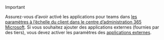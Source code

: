 > [!IMPORTANT]
> Assurez-vous d’avoir activé les applications pour teams dans [les paramètres à l’échelle du client dans le centre d’administration 365 Microsoft](../enable-features-office-365.md#tenant-wide-settings-in-the-microsoft-365-admin-center). Si vous souhaitez ajouter des applications externes (fournies par des tiers), vous devez activer les paramètres des [applications externes](../enable-features-office-365.md#external-apps).

